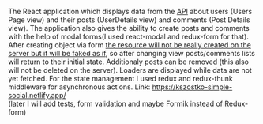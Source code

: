 The React application which displays data from the [API](https://jsonplaceholder.typicode.com/) about users (Users Page view) and their posts (UserDetails view) and comments (Post Details view). The application also gives the ability to create posts and comments with the help of modal forms(I used react-modal and redux-form for that). After creating object via form [the resource will not be really created on the server but it will be faked as if](https://jsonplaceholder.typicode.com/guide.html), so after changing view posts/comments lists will return to their initial state. Additionaly posts can be removed (this also will not be deleted on the server). Loaders are displayed while data are not yet fetched. For the state management I used redux and redux-thunk middleware for asynchronous actions.
Link: https://kszostko-simple-social.netlify.app/  
(later I will add tests, form validation and maybe Formik instead of Redux-form)
